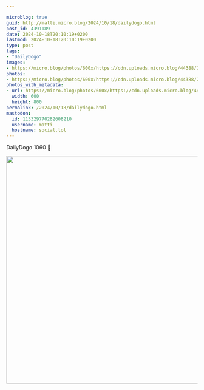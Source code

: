 ```yaml
---

microblog: true
guid: http://matti.micro.blog/2024/10/18/dailydogo.html
post_id: 4391189
date: 2024-10-18T20:10:19+0200
lastmod: 2024-10-18T20:10:19+0200
type: post
tags:
- "DailyDogo"
images:
- https://micro.blog/photos/600x/https://cdn.uploads.micro.blog/44388/2024/bfc7a624062f48f183bd0ee20df46cf7.jpg
photos:
- https://micro.blog/photos/600x/https://cdn.uploads.micro.blog/44388/2024/bfc7a624062f48f183bd0ee20df46cf7.jpg
photos_with_metadata:
- url: https://micro.blog/photos/600x/https://cdn.uploads.micro.blog/44388/2024/bfc7a624062f48f183bd0ee20df46cf7.jpg
  width: 600
  height: 800
permalink: /2024/10/18/dailydogo.html
mastodon:
  id: 113329770282608210
  username: matti
  hostname: social.lol
---
```

DailyDogo 1060 🐶

<img src="/media/uploads/2024/bfc7a624062f48f183bd0ee20df46cf7.jpg" width="600" alt="" />
